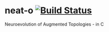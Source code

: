 # neat-o [![Build Status](https://travis-ci.org/Freeviv/neat-o.svg?branch=master)](https://travis-ci.org/Freeviv/neat-o)
Neuroevolution of Augmented Topologies - in C
